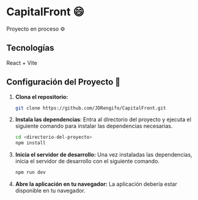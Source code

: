 # CapitalFront 😄

Proyecto en proceso ⚙

## Tecnologías
React + Vite

## Configuración del Proyecto 🚀

1. **Clona el repositorio:**

   ```bash
   git clone https://github.com/JDRengifo/CapitalFront.git
   ```

2. **Instala las dependencias**: Entra al directorio del proyecto y ejecuta el siguiente comando para instalar las dependencias necesarias.

   ```bash
   cd <directorio-del-proyecto>
   npm install
   ```

3. **Inicia el servidor de desarrollo:** Una vez instaladas las dependencias, inicia el servidor de desarrollo con el siguiente comando.

   ```bash
   npm run dev
   ```

4. **Abre la aplicación en tu navegador:** La aplicación debería estar disponible en tu navegador.
